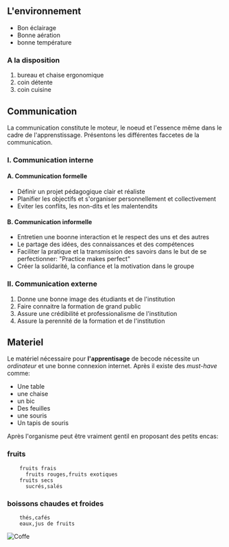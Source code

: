 ## L'environnement

   * Bon éclairage
   * Bonne aération
   * bonne température
   
### A la disposition

   1. bureau et chaise ergonomique
   2. coin détente
   3. coin cuisine
   


## Communication
  
  La communication constitute le moteur, le noeud et l'essence même dans le cadre de l'apprenstissage. Présentons les différentes faccetes de la communication.
  
  ### I. Communication interne
  
  #### A. Communication formelle
  
  * Définir un projet pédagogique clair et réaliste
  * Planifier les objectifs et s'organiser personnellement et collectivement
  * Eviter les conflits, les non-dits et les malentendits
  
  #### B. Communication informelle
  
  * Entretien une boonne interaction et le respect des uns et des autres
  * Le partage des idées, des connaissances et des compétences
  * Faciliter la pratique et la transmission des savoirs dans le but de se perfectionner: "Practice makes perfect"
  * Créer la solidarité, la confiance et la motivation dans le groupe
  
  ### II. Communication externe
  
  1. Donne une bonne image des étudiants et de l'institution
  2. Faire connaitre la formation de grand public
  3. Assure une crédibilité et professionalisme de l'institution
  4. Assure la perennité de la formation et de l'institution 

## Materiel

  Le matériel nécessaire pour **l'apprentisage** de becode nécessite un *ordinateur* et une bonne connexion internet.
Après il existe des *must-have* comme:

  * Une table
  * une chaise
  * un bic
  * Des feuilles
  * une souris
  * Un tapis de souris
  
Après l'organisme peut être vraiment gentil en proposant des petits encas:

   ### fruits
        fruits frais
          fruits rouges,fruits exotiques
        fruits secs
          sucrés,salés
        
   ### boissons chaudes et froides
        thés,cafés
        eaux,jus de fruits

![Coffe](https://media.giphy.com/media/CqtG4f5UF9G5q/giphy.gif)
